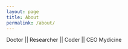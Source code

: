 ```yaml
---
layout: page
title: About
permalink: /about/
---
```


<title>Ieshitva Jain</title>
<p>Doctor || Researcher || Coder || CEO Mydicine</p>
